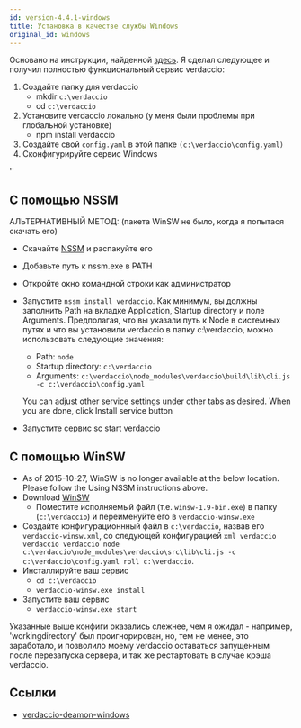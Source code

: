 ```yaml
---
id: version-4.4.1-windows
title: Установка в качестве службы Windows
original_id: windows
---
```


Основано на инструкции, найденной [здесь](http://asysadmin.tumblr.com/post/32941224574/running-nginx-on-windows-as-a-service). Я сделал следующее и получил полностью функциональный сервис verdaccio:

1. Создайте папку для verdaccio
    * mkdir `c:\verdaccio`
    * cd `c:\verdaccio`
2. Установите verdaccio локально (у меня были проблемы при глобальной установке)
    * npm install verdaccio
3. Создайте свой `config.yaml` в этой папке `(c:\verdaccio\config.yaml)`
4. Сконфигурируйте сервис Windows

<div id="codefund">''</div>

## С помощью NSSM

АЛЬТЕРНАТИВНЫЙ МЕТОД: (пакета WinSW не было, когда я попытася скачать его)

* Скачайте [NSSM](https://www.nssm.cc/download/) и распакуйте его

* Добавьте путь к nssm.exe в PATH

* Откройте окно командной строки как администратор

* Запустите `nssm install verdaccio`. Как минимум, вы должны заполнить Path на вкладке Application, Startup directory и поле Arguments. Предполагая, что вы указали путь к Node в системных путях и что вы установили verdaccio в папку c:\verdaccio, можно использовать следующие значения:
    * Path: `node`
    * Startup directory: `c:\verdaccio`
    * Arguments: `c:\verdaccio\node_modules\verdaccio\build\lib\cli.js -c c:\verdaccio\config.yaml`

    You can adjust other service settings under other tabs as desired. When you are done, click Install service button

 * Запустите сервис sc start verdaccio

## С помощью WinSW

* As of 2015-10-27, WinSW is no longer available at the below location. Please follow the Using NSSM instructions above.
* Download [WinSW](http://repo.jenkins-ci.org/releases/com/sun/winsw/winsw/)
    * Поместите исполняемый файл (т.е. `winsw-1.9-bin.exe`) в папку (`c:\verdaccio`) и переименуйте его в `verdaccio-winsw.exe`
* Создайте конфигурационнный файл в `c:\verdaccio`, назвав его `verdaccio-winsw.xml`, со следующей конфигурацией `xml verdaccio verdaccio verdaccio node c:\verdaccio\node_modules\verdaccio\src\lib\cli.js -c c:\verdaccio\config.yaml roll c:\verdaccio`.
* Инсталлируйте ваш сервис
    * `cd c:\verdaccio`
    * `verdaccio-winsw.exe install`
* Запустите ваш сервис
    * `verdaccio-winsw.exe start`

Указанные выше конфиги оказались слежнее, чем я ожидал - например, 'workingdirectory' был проигнорирован, но, тем не менее, это заработало, и позволило моему verdaccio оставаться запущенным после перезапуска сервера, и так же рестартовать в случае крэша verdaccio.


## Ссылки

* [verdaccio-deamon-windows](https://github.com/davidenke/verdaccio-deamon-windows)
